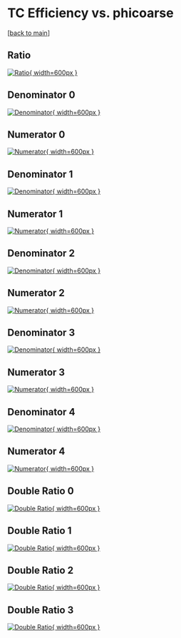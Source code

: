 # TC Efficiency vs. phicoarse

[[back to main](./)]



## Ratio

[![Ratio](../mtv/var/TC_loweta_321_0_eff_phicoarse.png){ width=600px }](../mtv/var/TC_loweta_321_0_eff_phicoarse.pdf)

## Denominator 0

[![Denominator](../mtv/den/TC_loweta_321_0_eff_phicoarse_den0.png){ width=600px }](../mtv/den/TC_loweta_321_0_eff_phicoarse_den0.pdf)

## Numerator 0

[![Numerator](../mtv/num/TC_loweta_321_0_eff_phicoarse_num0.png){ width=600px }](../mtv/num/TC_loweta_321_0_eff_phicoarse_num0.pdf)

## Denominator 1

[![Denominator](../mtv/den/TC_loweta_321_0_eff_phicoarse_den1.png){ width=600px }](../mtv/den/TC_loweta_321_0_eff_phicoarse_den1.pdf)

## Numerator 1

[![Numerator](../mtv/num/TC_loweta_321_0_eff_phicoarse_num1.png){ width=600px }](../mtv/num/TC_loweta_321_0_eff_phicoarse_num1.pdf)

## Denominator 2

[![Denominator](../mtv/den/TC_loweta_321_0_eff_phicoarse_den2.png){ width=600px }](../mtv/den/TC_loweta_321_0_eff_phicoarse_den2.pdf)

## Numerator 2

[![Numerator](../mtv/num/TC_loweta_321_0_eff_phicoarse_num2.png){ width=600px }](../mtv/num/TC_loweta_321_0_eff_phicoarse_num2.pdf)

## Denominator 3

[![Denominator](../mtv/den/TC_loweta_321_0_eff_phicoarse_den3.png){ width=600px }](../mtv/den/TC_loweta_321_0_eff_phicoarse_den3.pdf)

## Numerator 3

[![Numerator](../mtv/num/TC_loweta_321_0_eff_phicoarse_num3.png){ width=600px }](../mtv/num/TC_loweta_321_0_eff_phicoarse_num3.pdf)

## Denominator 4

[![Denominator](../mtv/den/TC_loweta_321_0_eff_phicoarse_den4.png){ width=600px }](../mtv/den/TC_loweta_321_0_eff_phicoarse_den4.pdf)

## Numerator 4

[![Numerator](../mtv/num/TC_loweta_321_0_eff_phicoarse_num4.png){ width=600px }](../mtv/num/TC_loweta_321_0_eff_phicoarse_num4.pdf)

## Double Ratio 0

[![Double Ratio](../mtv/ratio/TC_loweta_321_0_eff_phicoarse_ratio0.png){ width=600px }](../mtv/ratio/TC_loweta_321_0_eff_phicoarse_ratio0.pdf)

## Double Ratio 1

[![Double Ratio](../mtv/ratio/TC_loweta_321_0_eff_phicoarse_ratio1.png){ width=600px }](../mtv/ratio/TC_loweta_321_0_eff_phicoarse_ratio1.pdf)

## Double Ratio 2

[![Double Ratio](../mtv/ratio/TC_loweta_321_0_eff_phicoarse_ratio2.png){ width=600px }](../mtv/ratio/TC_loweta_321_0_eff_phicoarse_ratio2.pdf)

## Double Ratio 3

[![Double Ratio](../mtv/ratio/TC_loweta_321_0_eff_phicoarse_ratio3.png){ width=600px }](../mtv/ratio/TC_loweta_321_0_eff_phicoarse_ratio3.pdf)

